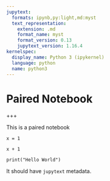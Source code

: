 ```yaml
---
jupytext:
  formats: ipynb,py:light,md:myst
  text_representation:
    extension: .md
    format_name: myst
    format_version: 0.13
    jupytext_version: 1.16.4
kernelspec:
  display_name: Python 3 (ipykernel)
  language: python
  name: python3
---
```


# Paired Notebook

+++

This is a paired notebook

```{code-cell} ipython3
x = 1
```

```{code-cell} ipython3
x + 1
```

```{code-cell} ipython3
print("Hello World")
```

It should have `jupytext` metadata.
